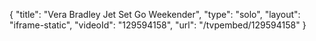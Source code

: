 {
    "title": "Vera Bradley Jet Set Go Weekender",
    "type": "solo",
    "layout": "iframe-static",
    "videoId": "129594158",
    "url": "\/tvpembed\/129594158"
}